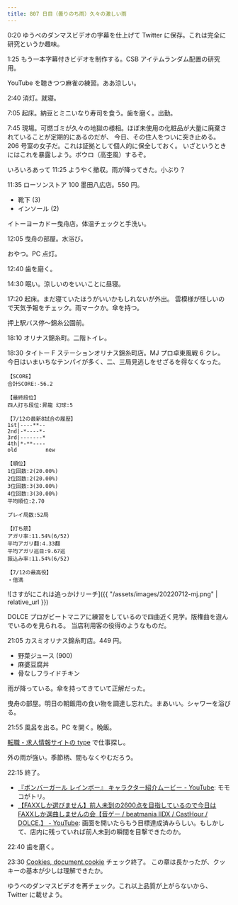 ```yaml
---
title: 807 日目（曇りのち雨）久々の激しい雨
---
```


0:20 ゆうべのダンマスビデオの字幕を仕上げて Twitter に保存。これは完全に研究というか趣味。

1:25 もう一本字幕付きビデオを制作する。CSB アイテムランダム配置の研究用。

YouTube を聴きつつ麻雀の練習。ああ涼しい。

2:40 消灯。就寝。

7:05 起床。納豆とミニいなり寿司を食う。歯を磨く。出勤。

7:45 現場。可燃ゴミが久々の地獄の様相。ほぼ未使用の化粧品が大量に廃棄されていることが定期的にあるのだが、
今日、その住人をついに突き止める。206 号室の女子だ。これは証拠として個人的に保全しておく。
いざというときにはこれを暴露しよう。ボウロ（高杢風）するぞ。

いろいろあって 11:25 ようやく撤収。雨が降ってきた。小ぶり？

11:35 ローソンストア 100 墨田八広店。550 円。

* 靴下 (3)
* インソール (2)

イトーヨーカドー曳舟店。体温チェックと手洗い。

12:05 曳舟の部屋。水浴び。

おやつ。PC 点灯。

12:40 歯を磨く。

14:30 眠い。涼しいのをいいことに昼寝。

17:20 起床。まだ寝ていたほうがいいかもしれないが外出。
雲模様が怪しいので天気予報をチェック。雨マークか。傘を持つ。

押上駅バス停～錦糸公園前。

18:10 オリナス錦糸町。二階トイレ。

18:30 タイトー F ステーションオリナス錦糸町店。MJ プロ卓東風戦 6 クレ。
今日はいまいちなテンパイが多く、二、三局見逃しをせざるを得なくなった。

```text
【SCORE】
合計SCORE:-56.2

【最終段位】
四人打ち段位:昇龍 幻球:5

【7/12の最新8試合の履歴】
1st|----**--
2nd|-*----*-
3rd|-------*
4th|*-**----
old         new

【順位】
1位回数:2(20.00%)
2位回数:2(20.00%)
3位回数:3(30.00%)
4位回数:3(30.00%)
平均順位:2.70

プレイ局数:52局

【打ち筋】
アガリ率:11.54%(6/52)
平均アガリ翻:4.33翻
平均アガリ巡目:9.67巡
振込み率:11.54%(6/52)

【7/12の最高役】
・倍満
```

![さすがにこれは追っかけリーチ]({{ "/assets/images/20220712-mj.png" | relative_url }})

DOLCE プロがビートマニアに練習をしているので四曲近く見学。版権曲を遊んでいるのを見られる。
当店利用客の役得のようなものだ。

21:05 カスミオリナス錦糸町店。449 円。

* 野菜ジュース (900)
* 麻婆豆腐丼
* 骨なしフライドチキン

雨が降っている。傘を持ってきていて正解だった。

曳舟の部屋。明日の朝飯用の食い物を調達し忘れた。まあいい。シャワーを浴びる。

21:55 風呂を出る。PC を開く。晩飯。

[転職・求人情報サイトの type](https://type.jp/) で仕事探し。

外の雨が強い。季節柄、間もなくやむだろう。

22:15 終了。

* [『ボンバーガール レインボー』 キャラクター紹介ムービー - YouTube](https://www.youtube.com/watch?v=NANRiWyKWdk):
  モモコがトリ。
* [【FAXXしか選びません】前人未到の2600点を目指しているので今日はFAXXしか選曲しませんの会【音ゲー / beatmania IIDX / CastHour / DOLCE.】 - YouTube](https://www.youtube.com/watch?v=EoVQZFa7N2o):
  画面を開いたらもう目標達成済みらしい。もしかして、店内に残っていれば前人未到の瞬間を目撃できたのか。

22:40 歯を磨く。

23:30 [Cookies, document.cookie](https://javascript.info/cookie) チェック終了。
この章は長かったが、クッキーの基本が少しは理解できたか。

ゆうべのダンマスビデオを再チェック。これ以上品質が上がらないから、Twitter に載せよう。
